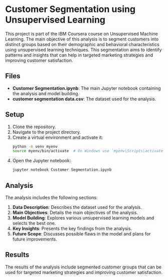 # Customer Segmentation using Unsupervised Learning

This project is part of the IBM Coursera course on Unsupervised Machine Learning. The main objective of this analysis is to segment customers into distinct groups based on their demographic and behavioral characteristics using unsupervised learning techniques. This segmentation aims to identify patterns and insights that can help in targeted marketing strategies and improving customer satisfaction.


## Files

- **Customer Segmentation.ipynb**: The main Jupyter notebook containing the analysis and model building.
- **customer segmentation data.csv**: The dataset used for the analysis.

## Setup

1. Clone the repository.
2. Navigate to the project directory.
3. Create a virtual environment and activate it:
    ```sh
    python -m venv myenv
    source myenv/bin/activate  # On Windows use `myenv\Scripts\activate`
    ```
4. Open the Jupyter notebook:
    ```sh
    jupyter notebook Customer Segmentation.ipynb
    ```

## Analysis

The analysis includes the following sections:
1. **Data Description**: Describes the dataset used for the analysis.
2. **Main Objectives**: Details the main objectives of the analysis.
3. **Model Building**: Explores various unsupervised learning models and selects the best one.
4. **Key Insights**: Presents the key findings from the analysis.
5. **Future Scope**: Discusses possible flaws in the model and plans for future improvements.

## Results

The results of the analysis include segmented customer groups that can be used for targeted marketing strategies and improving customer satisfaction.
